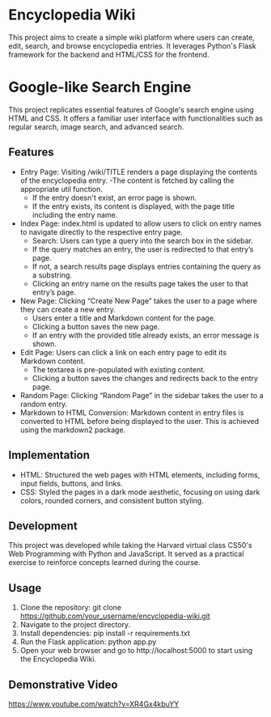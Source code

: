 # Encyclopedia Wiki
This project aims to create a simple wiki platform where users can create, edit, search, and browse encyclopedia entries. It leverages Python's Flask framework for the backend and HTML/CSS for the frontend.

# Google-like Search Engine

This project replicates essential features of Google's search engine using HTML and CSS. It offers a familiar user interface with functionalities such as regular search, image search, and advanced search.

## Features

- Entry Page: Visiting /wiki/TITLE renders a page displaying the contents of the encyclopedia entry.
  -The content is fetched by calling the appropriate util function.
  - If the entry doesn't exist, an error page is shown.
  - If the entry exists, its content is displayed, with the page title including the entry name.
- Index Page: index.html is updated to allow users to click on entry names to navigate directly to the respective entry page.
  - Search: Users can type a query into the search box in the sidebar.
  - If the query matches an entry, the user is redirected to that entry’s page.
  - If not, a search results page displays entries containing the query as a substring.
  - Clicking an entry name on the results page takes the user to that entry’s page.
- New Page: Clicking “Create New Page” takes the user to a page where they can create a new entry.
  - Users enter a title and Markdown content for the page.
  - Clicking a button saves the new page.
  - If an entry with the provided title already exists, an error message is shown.
- Edit Page: Users can click a link on each entry page to edit its Markdown content.
  - The textarea is pre-populated with existing content.
  - Clicking a button saves the changes and redirects back to the entry page.
- Random Page: Clicking “Random Page” in the sidebar takes the user to a random entry.
- Markdown to HTML Conversion: Markdown content in entry files is converted to HTML before being displayed to the user. This is achieved using the markdown2 package.

## Implementation

- HTML: Structured the web pages with HTML elements, including forms, input fields, buttons, and links.
- CSS: Styled the pages in a dark mode aesthetic, focusing on using dark colors, rounded corners, and consistent button styling.

## Development

This project was developed while taking the Harvard virtual class CS50's Web Programming with Python and JavaScript. It served as a practical exercise to reinforce concepts learned during the course.

## Usage

1. Clone the repository: git clone https://github.com/your_username/encyclopedia-wiki.git
2. Navigate to the project directory.
3. Install dependencies: pip install -r requirements.txt
4. Run the Flask application: python app.py
5. Open your web browser and go to http://localhost:5000 to start using the Encyclopedia Wiki.

## Demonstrative Video 
https://www.youtube.com/watch?v=XR4Gx4kbuYY
